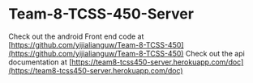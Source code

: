# Team-8-TCSS-450-Server
Check out the android Front end code at [https://github.com/yijialianguw/Team-8-TCSS-450](https://github.com/yijialianguw/Team-8-TCSS-450)
Check out the api documentation at [https://team8-tcss450-server.herokuapp.com/doc](https://team8-tcss450-server.herokuapp.com/doc)
